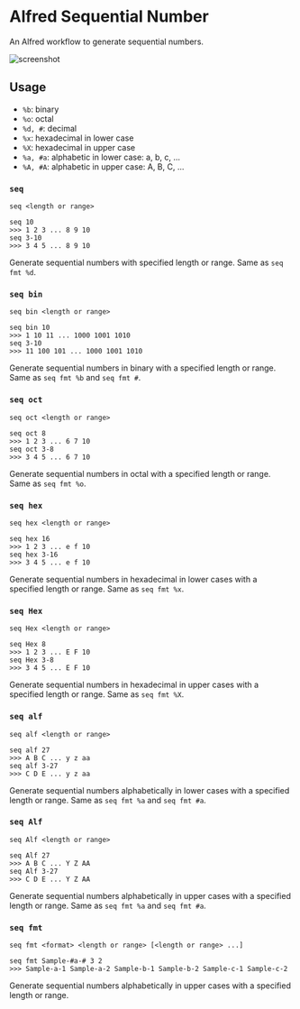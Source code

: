 # Alfred Sequential Number
An Alfred workflow to generate sequential numbers.

![screenshot](https://github.com/user-attachments/assets/55178bc7-74e7-4a1d-9738-7d091e1cd241)

## Usage

- `%b`: binary
- `%o`: octal
- `%d, #`: decimal
- `%x`: hexadecimal in lower case
- `%X`: hexadecimal in upper case
- `%a, #a`: alphabetic in lower case: a, b, c, ...
- `%A, #A`: alphabetic in upper case: A, B, C, ...

### `seq`
```
seq <length or range>

seq 10
>>> 1 2 3 ... 8 9 10
seq 3-10
>>> 3 4 5 ... 8 9 10
```
Generate sequential numbers with specified length or range.
Same as `seq fmt %d`.

### `seq bin`
```
seq bin <length or range>

seq bin 10
>>> 1 10 11 ... 1000 1001 1010
seq 3-10
>>> 11 100 101 ... 1000 1001 1010
```
Generate sequential numbers in binary with a specified length or range.
Same as `seq fmt %b` and `seq fmt #`.

### `seq oct`
```
seq oct <length or range>

seq oct 8
>>> 1 2 3 ... 6 7 10
seq oct 3-8
>>> 3 4 5 ... 6 7 10
```
Generate sequential numbers in octal with a specified length or range.
Same as `seq fmt %o`.

### `seq hex`
```
seq hex <length or range>

seq hex 16
>>> 1 2 3 ... e f 10
seq hex 3-16
>>> 3 4 5 ... e f 10
```
Generate sequential numbers in hexadecimal in lower cases with a specified length or range.
Same as `seq fmt %x`.

### `seq Hex`
```
seq Hex <length or range>

seq Hex 8
>>> 1 2 3 ... E F 10
seq Hex 3-8
>>> 3 4 5 ... E F 10
```
Generate sequential numbers in hexadecimal in upper cases with a specified length or range.
Same as `seq fmt %X`.

### `seq alf`
```
seq alf <length or range>

seq alf 27
>>> A B C ... y z aa
seq alf 3-27
>>> C D E ... y z aa
```
Generate sequential numbers alphabetically in lower cases with a specified length or range.
Same as `seq fmt %a` and `seq fmt #a`.

### `seq Alf`
```
seq Alf <length or range>

seq Alf 27
>>> A B C ... Y Z AA
seq Alf 3-27
>>> C D E ... Y Z AA
```
Generate sequential numbers alphabetically in upper cases with a specified length or range.
Same as `seq fmt %a` and `seq fmt #a`.

### `seq fmt`
```
seq fmt <format> <length or range> [<length or range> ...]

seq fmt Sample-#a-# 3 2
>>> Sample-a-1 Sample-a-2 Sample-b-1 Sample-b-2 Sample-c-1 Sample-c-2
```
Generate sequential numbers alphabetically in upper cases with a specified length or range.
